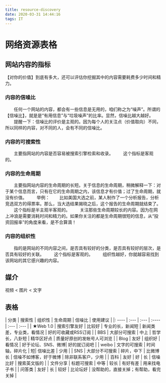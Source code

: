```yaml
---
title: resource-discovery
date: 2020-03-31 14:44:16
tags: IT
---
```


# 网络资源表格	

## 网站内容的指标

【对你的价值】到底有多大，还可以评估你挖掘其中的内容需要耗费多少时间和精力。

### 内容的信噪比

　　任何一个网站的内容，都会有一些信息是无用的，咱们称之为“噪声”。所谓的【信噪比】，就是是“有用信息”与“垃圾噪声”的比率。显然，信噪比越大越好。
　　提醒一下：信噪比的评价是主观的。因为每个人的关注点（价值取向）不同，所以同样的内容，对不同的人，会有不同的信噪比。

### 内容的可搜索性

　　主要指网站的内容是否容易被搜索引擎检索和收录。
　　这个指标是客观的。

### 内容的生命周期

　　主要指网站内容的生命周期的长短。关于信息的生命周期，稍微解释一下：对于某个信息而言，只有在它的生命周期之内，该信息才有价值；过了生命周期，就没有价值。
　　举例：
　　比如美国大选之前，某人制作了一个分析报告，分析竞选双方的得票率。那么，当大选结果揭晓之后，这个报告的生命周期就结束了。
　　这个指标是半主观半客观的。
　　关注那些生命周期较长的内容。因为在网上冲浪是需要消耗时间和精力的。如果你关注的都是生命周期很短的信息，从“投资回报率”的角度来看，是不合算滴！

### 内容的组织性

　　指的是网站的不同内容之间，是否具有较好的分类，是否具有较好的层次，是否具有较好的关联。
　　这个指标是客观的。
　　组织性越好，你就越容易找到该网站的其它感兴趣的内容。

## 媒介
视频 < 图片 < 文字

## 表格

| 分类 | 搜索性 | 组织性 | 生命周期 | 信噪比 | 使用建议 |
|: ----  | :---  | :--- | :---- | :--- | :--- |
| ★Web 1.0 | 搜索引擎友好 |  比较好 | 专业的长，新闻短 | 新闻类差，专业类，看情况 | 好的可收藏或RSS订阅 |
| BBS | 大部分可搜索 | 中上 | 哲学长，八卦短 | 精华区好点 | 质量好原创的发帐号人可浏览 |
| Blog | 友好 | 组织好 | 看情况 | 好于论坛、SNS、微博| 好的就订阅吧 |
| weibo | 文字的可搜索 | 时间轴，碎片化 | 短| 信噪比差 | 少用 |
| SNS | 大部分不可搜索 | 碎片，中下 | 比微博长 | 信噪不如博客，好于微博 | 除非联系客户，少用 |
| 百科 | 友好 | 好 | 长 | 信噪比好 | 搜索英文版的 |
| 文件分享 | 标题可搜索 | 中等 | 较长 | 有好有差 | 用来找电子书 | 
| 问答类 | 友好 | 长 | 较好 | 比论坛好 | 没帮助的，直接关掉；有帮助，看完关掉 |

